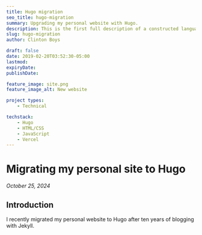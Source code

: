 ```yaml
---
title: Hugo migration
seo_title: hugo-migration
summary: Upgrading my personal website with Hugo. 
description: This is the first full description of a constructed language I have created. It's a hobby I have dabbled in for over twenty years. 
slug: hugo-migration
author: Clinton Boys

draft: false
date: 2019-02-20T03:52:30-05:00
lastmod: 
expiryDate: 
publishDate: 

feature_image: site.png
feature_image_alt: New website

project types: 
    - Technical

techstack:
    - Hugo
    - HTML/CSS
    - JavaScript
    - Vercel
---
```


# Migrating my personal site to Hugo

*October 25, 2024*

## Introduction

I recently migrated my personal website to Hugo after ten years of blogging with Jekyll. 
